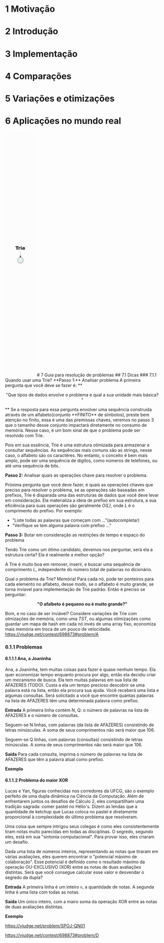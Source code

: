 # 1 Motivação
# 2 Introdução
# 3 Implementação

# 4 Comparações
# 5 Variações e otimizações
# 6 Aplicações no mundo real
<img src="assets/trie_redes.gif" height="800">
# 7 Guia para resolução de problemas
## 7.1 Dicas
### 7.1.1 Quando usar uma Trie?
**Passo 1:**  Analisar problema
 A primeira pergunta que você deve se fazer é:
**<p style="text-align:center;">"Que tipos de dados envolve o problema e qual a sua unidade mais básica? "</p>**
Se a resposta para essa pergunta envolver uma sequência construida através de um alfabeto(conjunto **FINITO** de símbolos), preste bem atenção no finito, essa é uma das premissas chaves, veremos no passo 3 que o tamanho desse conjunto impactará diretamente no consumo de memória. Nesse caso, é um bom sinal de que o problema pode ser resolvido com Trie.

Pois em sua essência, Trie é uma estrutura otimizada para armazenar e consultar sequências. As sequências mais comuns são as strings, nesse caso, o alfabeto são os caractêres. No entanto, o conceito é bem mais amplo, pode ser uma sequência de digitos, como números de telefones, ou até uma sequência de bits.

**Passo 2:** Analisar quais as operações chave para resolver o problema.

Próxima pergunta que você deve fazer, é quais as operações chaves que preciso para resolver o problema, se as operações são baseadas em prefixos, Trie é disparada uma das estruturas de dados que você deve levar em consideração. Ela materializa a ideia de prefixo em sua estrutura, a sua eficiência para suas operações são geralmente *O(L)*, onde *L* é o comprimento do prefixo. Por exemplo:
- "Liste todas as palavras que começam com ..."(autocompletar)
- "Verifique se tem alguma palavra com prefixo ..."

**Passo 3:**  Botar em consideração as restrições de tempo e espaço do problema

Tendo Trie como um ótimo candidato, devemos nos perguntar, será ela a estrutura certa? Ela é realmente a melhor opção?

A Trie é muito boa em remover, inserir, e buscar uma sequência de comprimento *L*, independente do número total de palavras no dicionário.

Qual o problema da Trie? Memória!
Para cada nó, pode ter ponteiros para cada elemento no alfabeto, desse modo, se o alfabeto é muito grande, se torna inviavel para implementação de Trie padrão. Então é preciso se perguntar:
**<p style="text-align:center"> "O afalbeto é pequeno ou é muito grande?"</p>**
Bom, e no caso de ser inviável? Considere variações de Trie com otmizações de memória, como uma *TST*, ou algumas otimizações como guardar um mapa de hash em cada nó invés de uma array fixo, economiza mais memória em troca de um pouco de velocidade.
https://vjudge.net/contest/698873#problem/A
### 6.1.1 Problemas
#### 6.1.1.1 Ana, a Joaninha
Ana, a Joaninha, tem muitas coisas para fazer e quase nenhum tempo. Ela quer economizar tempo enquanto procura por algo, então ela decidiu criar um mecanismo de busca. Ela tem muitas palavras em sua lista de AFAZERES (TODO). Custa a ela um tempo precioso descobrir se uma palavra está na lista, então ela procura sua ajuda. Você receberá uma lista e algumas consultas. Será solicitado a você que encontre quantas palavras na lista de AFAZERES têm uma determinada palavra como prefixo.

**Entrada**
A primeira linha contém N, Q: o número de palavras na lista de AFAZERES e o número de consultas.

Seguem-se N linhas, com palavras (da lista de AFAZERES) consistindo de letras minúsculas. A soma de seus comprimentos não será maior que 106.

Seguem-se Q linhas, com palavras (consultas) consistindo de letras minúsculas. A soma de seus comprimentos não será maior que 106.

**Saída**
Para cada consulta, imprima o número de palavras na lista de AFAZERES que têm a palavra atual como prefixo.

**Exemplo**

#### 6.1.1.2 Problema do maior XOR
Lucas e Yan, figuras conhecidas nos corredores da UFCG, são o exemplo perfeito de uma dupla dinâmica na Ciência da Computação. Além de enfrentarem juntos os desafios de Cálculo 2, eles compartilham uma tradição sagrada: comer pastel no Hélio's. Dizem as lendas que a quantidade de ketchup que Lucas coloca no pastel é diretamente proporcional à complexidade do último problema que resolveram.

Uma coisa que sempre intrigou seus colegas é como eles consistentemente tiram notas muito parecidas em todas as disciplinas. O segredo, segundo eles, está em sua "sintonia computacional". Para provar isso, eles criaram um desafio.

Dada uma lista de números inteiros, representando as notas que tiraram em várias avaliações, eles querem encontrar o "potencial máximo de colaboração". Esse potencial é definido como o resultado máximo da operação OU-EXCLUSIVO (XOR) entre as notas de duas avaliações distintas. Será que você consegue calcular esse valor e desvendar o segredo da dupla?

**Entrada**
A primeira linha é um inteiro `n`, a quantidade de notas.
A segunda linha é uma lista com todas as notas.

**Saída**
Um único inteiro, com a mairo soma da operação XOR entre as notas de duas avaliações distintas.

**Exemplo**


https://vjudge.net/problem/SPOJ-QN01


https://vjudge.net/contest/698873#problem/D



